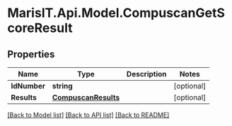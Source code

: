 
# MarisIT.Api.Model.CompuscanGetScoreResult

## Properties

Name | Type | Description | Notes
------------ | ------------- | ------------- | -------------
**IdNumber** | **string** |  | [optional] 
**Results** | [**CompuscanResults**](CompuscanResults.md) |  | [optional] 

[[Back to Model list]](../README.md#documentation-for-models)
[[Back to API list]](../README.md#documentation-for-api-endpoints)
[[Back to README]](../README.md)

